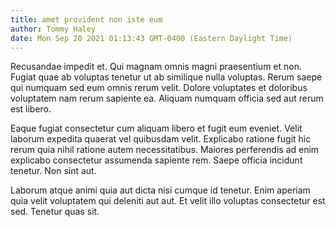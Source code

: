 ```yaml
---
title: amet provident non iste eum
author: Tommy Haley
date: Mon Sep 20 2021 01:13:43 GMT-0400 (Eastern Daylight Time)
---
```

Recusandae impedit et. Qui magnam omnis magni praesentium et non. Fugiat quae ab voluptas tenetur ut ab similique nulla voluptas. Rerum saepe qui numquam sed eum omnis rerum velit. Dolore voluptates et doloribus voluptatem nam rerum sapiente ea. Aliquam numquam officia sed aut rerum est libero.

 Eaque fugiat consectetur cum aliquam libero et fugit eum eveniet. Velit laborum expedita quaerat vel quibusdam velit. Explicabo ratione fugit hic rerum quia nihil ratione autem necessitatibus. Maiores perferendis ad enim explicabo consectetur assumenda sapiente rem. Saepe officia incidunt tenetur. Non sint aut.

 Laborum atque animi quia aut dicta nisi cumque id tenetur. Enim aperiam quia velit voluptatem qui deleniti aut aut. Et velit illo voluptas consectetur est sed. Tenetur quas sit.